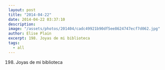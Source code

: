 ```yaml
---
layout: post
title: "2014-04-22"
date: 2014-04-22 03:37:10
description: 
image: "/assets/photos/201404/cadc49921b90df5ee8624747ecf7d062.jpg"
author: Elise Plain
excerpt: 198. Joyas de mi biblioteca
tags: 
  - all
---
```


198. Joyas de mi biblioteca
<p></p>
